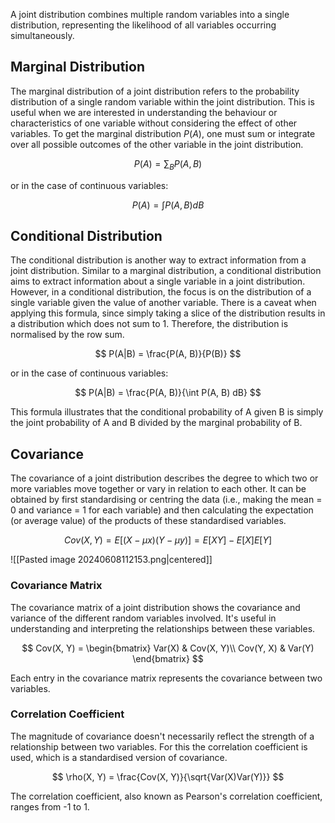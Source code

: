 A joint distribution combines multiple random variables into a single distribution, representing the likelihood of all variables occurring simultaneously.
## Marginal Distribution
The marginal distribution of a joint distribution refers to the probability distribution of a single random variable within the joint distribution. This is useful when we are interested in understanding the behaviour or characteristics of one variable without considering the effect of other variables. To get the marginal distribution $P (A)$, one must sum or integrate over all possible outcomes of the other variable in the joint distribution. 

$$
P(A) = \sum_{B} P(A, B)
$$

or in the case of continuous variables:

$$
P(A) = \int P(A, B) dB
$$

## Conditional Distribution
The conditional distribution is another way to extract information from a joint distribution. Similar to a marginal distribution, a conditional distribution aims to extract information about a single variable in a joint distribution. However, in a conditional distribution, the focus is on the distribution of a single variable given the value of another variable. There is a caveat when applying this formula, since simply taking a slice of the distribution results in a distribution which does not sum to 1. Therefore, the distribution is normalised by the row sum. 

$$
P(A|B) = \frac{P(A, B)}{P(B)}
$$

or in the case of continuous variables:

$$
P(A|B) = \frac{P(A, B)}{\int P(A, B) dB}
$$

This formula illustrates that the conditional probability of A given B is simply the joint probability of A and B divided by the marginal probability of B.
## Covariance
The covariance of a joint distribution describes the degree to which two or more variables move together or vary in relation to each other. It can be obtained by first standardising or centring the data (i.e., making the mean = 0 and variance = 1 for each variable) and then calculating the expectation (or average value) of the products of these standardised variables.

$$
Cov(X, Y) = E[ (X - μx) (Y - μy) ] =  E[XY] - E [X]E[Y] 
$$

![[Pasted image 20240608112153.png|centered]]

### Covariance Matrix
The covariance matrix of a joint distribution shows the covariance and variance of the different random variables involved. It's useful in understanding and interpreting the relationships between these variables.

$$
Cov(X, Y) = 
\begin{bmatrix}
Var(X) & Cov(X, Y)\\
Cov(Y, X) & Var(Y)
\end{bmatrix}
$$

Each entry in the covariance matrix represents the covariance between two variables.
### Correlation Coefficient 
The magnitude of covariance doesn't necessarily reflect the strength of a relationship between two variables. For this the correlation coefficient is used, which is a standardised version of covariance. 

$$
\rho(X, Y) = \frac{Cov(X, Y)}{\sqrt{Var(X)Var(Y)}}
$$

The correlation coefficient, also known as Pearson's correlation coefficient, ranges from -1 to 1.
